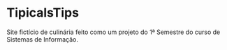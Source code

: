 # TipicalsTips
Site fictício de culinária feito como um projeto do 1ª Semestre do curso de Sistemas de Informação.
